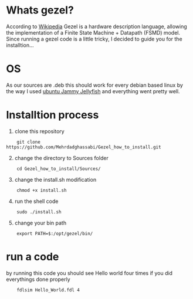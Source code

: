 # Whats gezel?
According to <a href=https://en.wikipedia.org/wiki/Gezel/>Wikipedia</a>
Gezel is a hardware description language, allowing the implementation of a Finite State Machine + Datapath (FSMD) model.
Since running a gezel code is a little tricky, I decided to guide you for the installtion...

# OS
As our sources are .deb this should work for every debian based linux
by the way I used <a href=https://releases.ubuntu.com/22.04/>ubuntu Jammy Jellyfish</a>
and everything went pretty well.

# Installtion process
1. clone this repository
```
    git clone https://github.com/Mehrdadghassabi/Gezel_how_to_install.git
```
2. change the directory to Sources folder

```
    cd Gezel_how_to_install/Sources/
```
3. change the install.sh modification

```
    chmod +x install.sh
```
4. run the shell code
```
    sudo ./install.sh
```
5. change your bin path
```
    export PATH=$:/opt/gezel/bin/
```
# run a code
by running this code you should see Hello world four times
if you did everythings done properly
```
    fdlsim Hello_World.fdl 4
```
